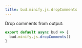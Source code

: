 ```yaml
---
title: bud.minify.js.dropComments
---
```


Drop comments from output:

```typescript
export default async bud => {
  bud.minify.js.dropComments()
}
```
